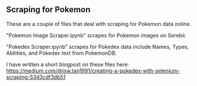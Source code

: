 Scraping for Pokemon
--------------------
These are a couple of files that deal with scraping for Pokemon data online.

"Pokemon Image Scraper.ipynb" scrapes for Pokemon images on Serebii.

"Pokedex Scraper.ipynb" scrapes for Pokedex data include Names, Types, Abilities, and Pokedex text from PokemonDB.

I have written a short blogpost on these files here: https://medium.com/@jsw.tan1991/creating-a-pokedex-with-selenium-scraping-53d3cdf3db51
